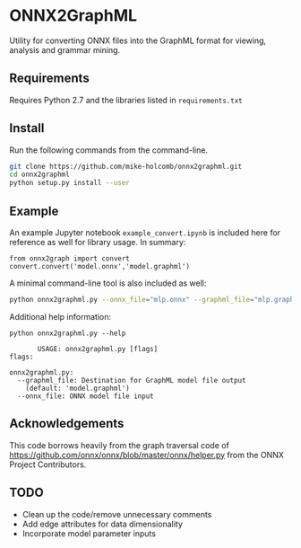 # ONNX2GraphML

Utility for converting ONNX files into the GraphML format for viewing, analysis and grammar mining.

## Requirements
Requires Python 2.7 and the libraries listed in `requirements.txt`

## Install
Run the following commands from the command-line.

```bash
git clone https://github.com/mike-holcomb/onnx2graphml.git
cd onnx2graphml
python setup.py install --user
```

## Example
An example Jupyter notebook `example_convert.ipynb` is included here for reference as well for library usage.  In summary:

```python2
from onnx2graph import convert
convert.convert('model.onnx','model.graphml')
```

A minimal command-line tool is also included as well:

```bash
python onnx2graphml.py --onnx_file="mlp.onnx" --graphml_file="mlp.graphml"
```

Additional help information:
```
python onnx2graphml.py --help

       USAGE: onnx2graphml.py [flags]
flags:

onnx2graphml.py:
  --graphml_file: Destination for GraphML model file output
    (default: 'model.graphml')
  --onnx_file: ONNX model file input
```


## Acknowledgements
This code borrows heavily from the graph traversal code of https://github.com/onnx/onnx/blob/master/onnx/helper.py from the ONNX Project Contributors.

## TODO
* Clean up the code/remove unnecessary comments
* Add edge attributes for data dimensionality
* Incorporate model parameter inputs
